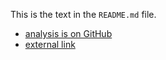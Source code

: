 <!--
Title: Simple1_Pyspark
Description: A short description of this analysis.
watch: analyses/simple1_pyspark/*.html,analyses/simple1_pyspark/*.py
-->

This is the text in the `README.md` file.

* [analysis is on GitHub](#)
* [external link](#)
